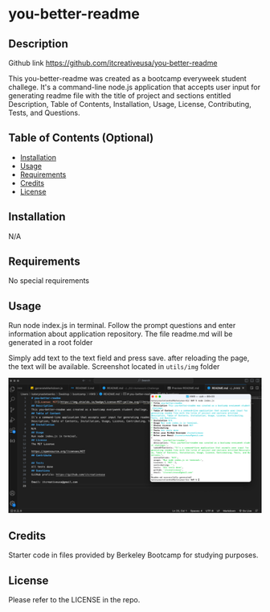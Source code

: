 # you-better-readme

## Description

Github link
https://github.com/itcreativeusa/you-better-readme

This you-better-readme was created as a bootcamp everyweek student challege.
It's a command-line node.js application that accepts user input for generating readme file with the title of project and sections entitled Description, Table of Contents, Installation, Usage, License, Contributing, Tests, and Questions.


## Table of Contents (Optional)

- [Installation](#installation)
- [Usage](#usage)
- [Requirements](#requirements)
- [Credits](#credits)
- [License](#license)

## Installation

N/A

## Requirements

No special requirements

## Usage

Run node index.js in terminal.
Follow the prompt questions and enter information about application repository.
The file readme.md will be generated in a root folder

 Simply add text to the text field and press save. after reloading the page, the text will be available.
Screenshot located in `utils/img` folder

![you-better-readme](utils/img/screenshot.png)

## Credits
 
 Starter code in files provided by Berkeley Bootcamp for studying purposes.

## License

Please refer to the LICENSE in the repo.
